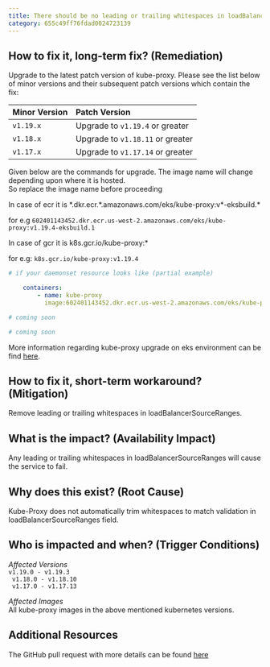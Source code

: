 ```yaml
---
title: There should be no leading or trailing whitespaces in loadBalancerSourceRanges
category: 655c49ff76fdad0024723139
---
```


## How to fix it, long-term fix? (Remediation)

Upgrade to the latest patch version of kube-proxy. Please see the list below of minor versions and their subsequent patch versions which contain the fix:

| Minor Version | Patch Version                    |
| :------------ | :------------------------------- |
| `v1.19.x`     | Upgrade to `v1.19.4` or greater  |
| `v1.18.x`     | Upgrade to `v1.18.11` or greater |
| `v1.17.x`     | Upgrade to `v1.17.14` or greater |

Given below are the commands for upgrade.  The image name will change depending upon where it is hosted.  
So replace the image name before proceeding

In case of  ecr  it is \*.dkr.ecr.\*.amazonaws.com/eks/kube-proxy:v\*-eksbuild.\*

for e.g  `602401143452.dkr.ecr.us-west-2.amazonaws.com/eks/kube-proxy:v1.19.4-eksbuild.1`

In case of gcr it is  k8s.gcr.io/kube-proxy:\*

for e.g: `k8s.gcr.io/kube-proxy:v1.19.4`

```yaml k8s manifest
# if your daemonset resource looks like (partial example)

    containers:
        - name: kube-proxy
          image:602401143452.dkr.ecr.us-west-2.amazonaws.com/eks/kube-proxy:v1.19.4-eksbuild.1
```
```yaml Terraform
# coming soon
```
```yaml Pulumi
# coming soon
```

More information regarding kube-proxy upgrade on eks environment can be find [here](https://docs.aws.amazon.com/eks/latest/userguide/managing-kube-proxy.html#updating-kube-proxy-eks-add-on).

## How to fix it, short-term workaround? (Mitigation)

Remove leading or trailing whitespaces in loadBalancerSourceRanges.

## What is the impact? (Availability Impact)

Any leading or trailing whitespaces in loadBalancerSourceRanges will cause the service to fail.

## Why does this exist? (Root Cause)

Kube-Proxy does not automatically trim whitespaces to match validation in loadBalancerSourceRanges field.

## Who is impacted and when? (Trigger Conditions)

_Affected Versions_  
`v1.19.0 - v1.19.3`  
` v1.18.0 - v1.18.10`  
` v1.17.0 - v1.17.13`

_Affected Images_  
All kube-proxy images in the above mentioned kubernetes versions.

## Additional Resources

The GitHub pull request with more details can be found [here](https://github.com/kubernetes/kubernetes/pull/94107)